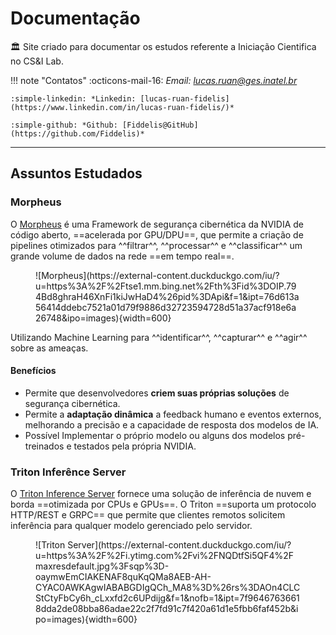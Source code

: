 # Documentação

:classical_building: Site criado para documentar os estudos referente a Iniciação Cientifica no CS&I Lab.

!!! note "Contatos"
    :octicons-mail-16: *Email: [lucas.ruan@ges.inatel.br](mailto:lucas.ruan@ges.inatel.br)*

    :simple-linkedin: *Linkedin: [lucas-ruan-fidelis](https://www.linkedin.com/in/lucas-ruan-fidelis/)*

    :simple-github: *Github: [Fiddelis@GitHub](https://github.com/Fiddelis)*

---

## Assuntos Estudados

### Morpheus

O [Morpheus](https://developer.nvidia.com/morpheus-cybersecurity) é uma Framework de segurança cibernética da NVIDIA de código aberto, ==acelerada por GPU/DPU==, que permite a criação de pipelines otimizados para ^^filtrar^^, ^^processar^^ e ^^classificar^^ um grande volume de dados na rede ==em tempo real==.

<figure markdown="span">
    ![Morpheus](https://external-content.duckduckgo.com/iu/?u=https%3A%2F%2Ftse1.mm.bing.net%2Fth%3Fid%3DOIP.794Bd8ghraH46XnFi1kiJwHaD4%26pid%3DApi&f=1&ipt=76d613a56414ddebc7521a01d79f9886d32723594728d51a37acf918e6a26748&ipo=images){width=600}
</figure>

Utilizando Machine Learning para ^^identificar^^, ^^capturar^^ e ^^agir^^ sobre as ameaças.

#### Benefícios

- Permite que desenvolvedores **criem suas próprias soluções** de segurança cibernética.
- Permite a **adaptação dinâmica** a feedback humano e eventos externos, melhorando a precisão e a capacidade de resposta dos modelos de IA.
- Possível Implementar o próprio modelo ou alguns dos modelos pré-treinados e testados pela própria NVIDIA.

### Triton Inferênce Server

O [Triton Inference Server](https://developer.nvidia.com/triton-inference-server) fornece uma solução de inferência de nuvem e borda ==otimizada por CPUs e GPUs==. O Triton ==suporta um protocolo HTTP/REST e GRPC== que permite que clientes remotos solicitem inferência para qualquer modelo gerenciado pelo servidor.

<figure markdown="span">
    ![Triton Server](https://external-content.duckduckgo.com/iu/?u=https%3A%2F%2Fi.ytimg.com%2Fvi%2FNQDtfSi5QF4%2Fmaxresdefault.jpg%3Fsqp%3D-oaymwEmCIAKENAF8quKqQMa8AEB-AH-CYAC0AWKAgwIABABGDIgQCh_MA8%3D%26rs%3DAOn4CLCStCtyFbCy6h_cLxxfd2c6UPdijg&f=1&nofb=1&ipt=7f96467636618dda2de08bba86adae22c2f7fd91c7f420a61d1e5fbb6faf452b&ipo=images){width=600}
</figure>